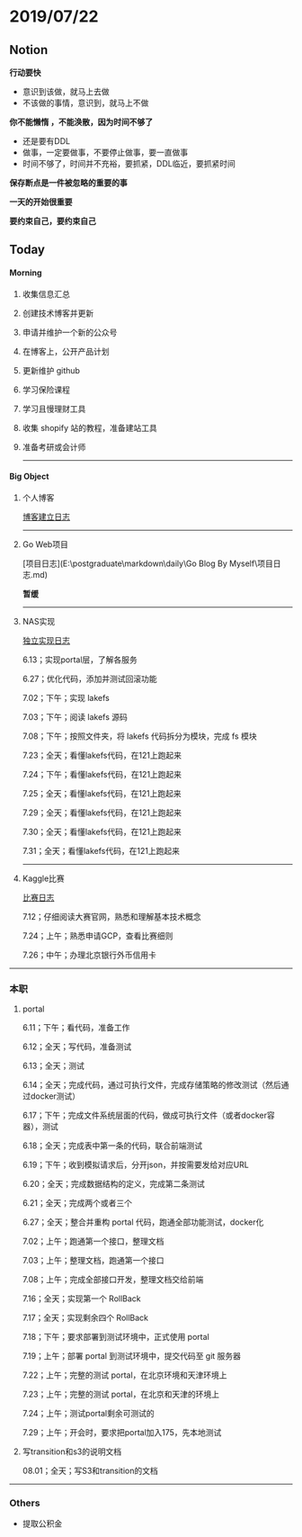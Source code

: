 # 2019/07/22

## Notion

**行动要快**

+ 意识到该做，就马上去做
+ 不该做的事情，意识到，就马上不做

**你不能懒惰 ，不能涣散，因为时间不够了**

+ 还是要有DDL
+ 做事，一定要做事，不要停止做事，要一直做事
+ 时间不够了，时间并不充裕，要抓紧，DDL临近，要抓紧时间

**保存断点是一件被忽略的重要的事**

**一天的开始很重要**

**要约束自己，要约束自己**

## Today

#### Morning

1. 收集信息汇总 

2. 创建技术博客并更新

3. 申请并维护一个新的公众号

4. 在博客上，公开产品计划

5. 更新维护 github

6. 学习保险课程

7. 学习且慢理财工具

8. 收集 shopify 站的教程，准备建站工具

9. 准备考研或会计师

   ---

#### Big Object

1. 个人博客

   [博客建立日志]()

   

   ---

2. Go Web项目

   [项目日志](E:\postgraduate\markdown\daily\Go Blog By Myself\项目日志.md)

   **暂缓**

   ---

3. NAS实现

   [独立实现日志](E:\postgraduate\markdown\daily\lakefs\lakefs独立实现计划.md)

   6.13；实现portal层，了解各服务

   6.27；优化代码，添加并测试回滚功能

   7.02；下午；实现 lakefs

   7.03；下午；阅读 lakefs 源码

   7.08；下午；按照文件夹，将 lakefs 代码拆分为模块，完成 fs 模块

   7.23；全天；看懂lakefs代码，在121上跑起来

   7.24；下午；看懂lakefs代码，在121上跑起来

   7.25；全天；看懂lakefs代码，在121上跑起来

   7.29；全天；看懂lakefs代码，在121上跑起来

   7.30；全天；看懂lakefs代码，在121上跑起来

   7.31；全天；看懂lakefs代码，在121上跑起来

   ---

4. Kaggle比赛

   [比赛日志]()

   7.12；仔细阅读大赛官网，熟悉和理解基本技术概念
   
   7.24；上午；熟悉申请GCP，查看比赛细则
   
   7.26；中午；办理北京银行外币信用卡

---



### 本职

1. portal 

   6.11；下午；看代码，准备工作

   6.12；全天；写代码，准备测试

   6.13；全天；测试

   6.14；全天；完成代码，通过可执行文件，完成存储策略的修改测试（然后通过docker测试）

   6.17；下午；完成文件系统层面的代码，做成可执行文件（或者docker容器），测试

   6.18；全天；完成表中第一条的代码，联合前端测试

   6.19；下午；收到模拟请求后，分开json，并按需要发给对应URL

   6.20；全天；完成数据结构的定义，完成第二条测试

   6.21；全天；完成两个或者三个

   6.27；全天；整合并重构 portal 代码，跑通全部功能测试，docker化

   7.02；上午；跑通第一个接口，整理文档

   7.03；上午；整理文档，跑通第一个接口

   7.08；上午；完成全部接口开发，整理文档交给前端

   7.16；全天；实现第一个 RollBack

   7.17；全天；实现剩余四个 RollBack

   7.18；下午；要求部署到测试环境中，正式使用 portal

   7.19；上午；部署 portal 到测试环境中，提交代码至 git 服务器

   7.22；上午；完整的测试 portal，在北京环境和天津环境上

   7.23；上午；完整的测试 portal，在北京和天津的环境上
   
   7.24；上午；测试portal剩余可测试的
   
   7.29；上午；开会时，要求把portal加入175，先本地测试
   
   
   
2. 写transition和s3的说明文档

   08.01；全天；写S3和transition的文档

 



---



### Others

- 提取公积金 